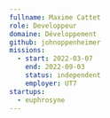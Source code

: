 ```yaml
---
fullname: Maxime Cattet
role: Developpeur
domaine: Développement
github: johnoppenheimer
missions:
  - start: 2022-03-07
    end: 2022-09-03
    status: independent
    employer: UT7
startups:
  - euphrosyne
---
```


